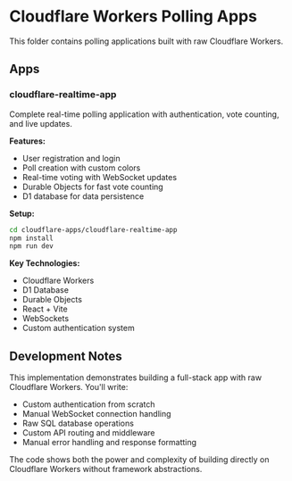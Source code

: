 # Cloudflare Workers Polling Apps

This folder contains polling applications built with raw Cloudflare Workers.

## Apps

### cloudflare-realtime-app
Complete real-time polling application with authentication, vote counting, and live updates.

**Features:**
- User registration and login
- Poll creation with custom colors
- Real-time voting with WebSocket updates
- Durable Objects for fast vote counting
- D1 database for data persistence

**Setup:**
```bash
cd cloudflare-apps/cloudflare-realtime-app
npm install
npm run dev
```

**Key Technologies:**
- Cloudflare Workers
- D1 Database
- Durable Objects
- React + Vite
- WebSockets
- Custom authentication system

## Development Notes

This implementation demonstrates building a full-stack app with raw Cloudflare Workers. You'll write:

- Custom authentication from scratch
- Manual WebSocket connection handling
- Raw SQL database operations
- Custom API routing and middleware
- Manual error handling and response formatting

The code shows both the power and complexity of building directly on Cloudflare Workers without framework abstractions.